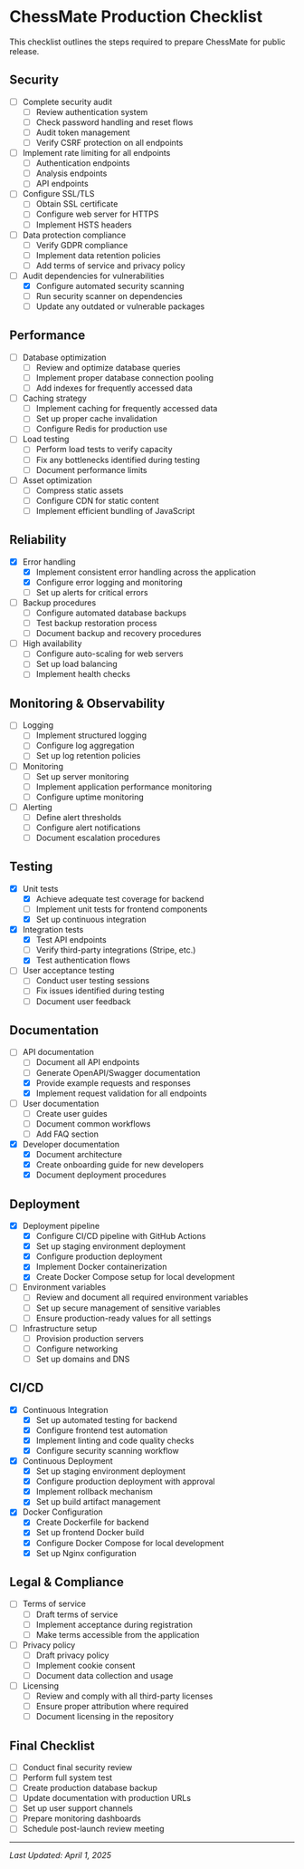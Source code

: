 # ChessMate Production Checklist

This checklist outlines the steps required to prepare ChessMate for public release.

## Security

- [ ] Complete security audit
  - [ ] Review authentication system
  - [ ] Check password handling and reset flows
  - [ ] Audit token management
  - [ ] Verify CSRF protection on all endpoints
- [ ] Implement rate limiting for all endpoints
  - [ ] Authentication endpoints
  - [ ] Analysis endpoints
  - [ ] API endpoints
- [ ] Configure SSL/TLS
  - [ ] Obtain SSL certificate
  - [ ] Configure web server for HTTPS
  - [ ] Implement HSTS headers
- [ ] Data protection compliance
  - [ ] Verify GDPR compliance
  - [ ] Implement data retention policies
  - [ ] Add terms of service and privacy policy
- [ ] Audit dependencies for vulnerabilities
  - [x] Configure automated security scanning
  - [ ] Run security scanner on dependencies
  - [ ] Update any outdated or vulnerable packages

## Performance

- [ ] Database optimization
  - [ ] Review and optimize database queries
  - [ ] Implement proper database connection pooling
  - [ ] Add indexes for frequently accessed data
- [ ] Caching strategy
  - [ ] Implement caching for frequently accessed data
  - [ ] Set up proper cache invalidation
  - [ ] Configure Redis for production use
- [ ] Load testing
  - [ ] Perform load tests to verify capacity
  - [ ] Fix any bottlenecks identified during testing
  - [ ] Document performance limits
- [ ] Asset optimization
  - [ ] Compress static assets
  - [ ] Configure CDN for static content
  - [ ] Implement efficient bundling of JavaScript

## Reliability

- [x] Error handling
  - [x] Implement consistent error handling across the application
  - [x] Configure error logging and monitoring
  - [ ] Set up alerts for critical errors
- [ ] Backup procedures
  - [ ] Configure automated database backups
  - [ ] Test backup restoration process
  - [ ] Document backup and recovery procedures
- [ ] High availability
  - [ ] Configure auto-scaling for web servers
  - [ ] Set up load balancing
  - [ ] Implement health checks

## Monitoring & Observability

- [ ] Logging
  - [ ] Implement structured logging
  - [ ] Configure log aggregation
  - [ ] Set up log retention policies
- [ ] Monitoring
  - [ ] Set up server monitoring
  - [ ] Implement application performance monitoring
  - [ ] Configure uptime monitoring
- [ ] Alerting
  - [ ] Define alert thresholds
  - [ ] Configure alert notifications
  - [ ] Document escalation procedures

## Testing

- [x] Unit tests
  - [x] Achieve adequate test coverage for backend
  - [ ] Implement unit tests for frontend components
  - [x] Set up continuous integration
- [x] Integration tests
  - [x] Test API endpoints
  - [ ] Verify third-party integrations (Stripe, etc.)
  - [x] Test authentication flows
- [ ] User acceptance testing
  - [ ] Conduct user testing sessions
  - [ ] Fix issues identified during testing
  - [ ] Document user feedback

## Documentation

- [ ] API documentation
  - [ ] Document all API endpoints
  - [ ] Generate OpenAPI/Swagger documentation
  - [x] Provide example requests and responses
  - [x] Implement request validation for all endpoints
- [ ] User documentation
  - [ ] Create user guides
  - [ ] Document common workflows
  - [ ] Add FAQ section
- [x] Developer documentation
  - [x] Document architecture
  - [x] Create onboarding guide for new developers
  - [x] Document deployment procedures

## Deployment

- [x] Deployment pipeline
  - [x] Configure CI/CD pipeline with GitHub Actions
  - [x] Set up staging environment deployment
  - [x] Configure production deployment
  - [x] Implement Docker containerization
  - [x] Create Docker Compose setup for local development
- [ ] Environment variables
  - [ ] Review and document all required environment variables
  - [ ] Set up secure management of sensitive variables
  - [ ] Ensure production-ready values for all settings
- [ ] Infrastructure setup
  - [ ] Provision production servers
  - [ ] Configure networking
  - [ ] Set up domains and DNS

## CI/CD

- [x] Continuous Integration
  - [x] Set up automated testing for backend
  - [x] Configure frontend test automation
  - [x] Implement linting and code quality checks
  - [x] Configure security scanning workflow
- [x] Continuous Deployment
  - [x] Set up staging environment deployment
  - [x] Configure production deployment with approval
  - [x] Implement rollback mechanism
  - [x] Set up build artifact management
- [x] Docker Configuration
  - [x] Create Dockerfile for backend
  - [x] Set up frontend Docker build
  - [x] Configure Docker Compose for local development
  - [x] Set up Nginx configuration

## Legal & Compliance

- [ ] Terms of service
  - [ ] Draft terms of service
  - [ ] Implement acceptance during registration
  - [ ] Make terms accessible from the application
- [ ] Privacy policy
  - [ ] Draft privacy policy
  - [ ] Implement cookie consent
  - [ ] Document data collection and usage
- [ ] Licensing
  - [ ] Review and comply with all third-party licenses
  - [ ] Ensure proper attribution where required
  - [ ] Document licensing in the repository

## Final Checklist

- [ ] Conduct final security review
- [ ] Perform full system test
- [ ] Create production database backup
- [ ] Update documentation with production URLs
- [ ] Set up user support channels
- [ ] Prepare monitoring dashboards
- [ ] Schedule post-launch review meeting

---

*Last Updated: April 1, 2025*
